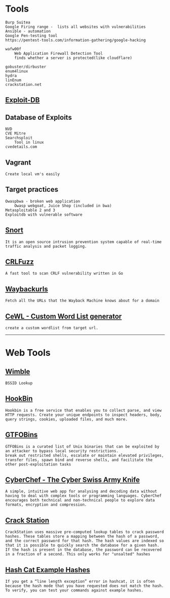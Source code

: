 # **Tools**
	Burp Suitea
	Google Firing range -  lists all websites with vulnerabilities
	Ansible - automation
	Google Pen-testing tool
	https://pentest-tools.com/information-gathering/google-hacking

	wafw00f
		Web Application Firewall Detection Tool
		finds whether a server is protected(like cloudflare)

	gobuster/dirbuster
	enum4linux
	hydra
	linEnum
	crackstation.net



## [Exploit-DB](https://www.exploit-db.com/)


## Database of Exploits
	NVD
	CVE Mitre
	Searchsploit
		Tool in linux
	cvedetails.com

## **Vagrant**
	Create local vm's easily
	
## **Target practices**
	Owaspbwa - broken web application
		Owasp webgoat, Juice Shop (included in bwa)
	Metasploitable 2 and 3
	Exploitdb with vulnerable software

## [Snort](https://www.snort.org/)
	It is an open source intrusion prevention system capable of real-time traffic analysis and packet logging.

## [CRLFuzz](https://github.com/dwisiswant0/crlfuzz)
	A fast tool to scan CRLF vulnerability written in Go

## [Waybackurls ](https://github.com/tomnomnom/waybackurls)
	Fetch all the URLs that the Wayback Machine knows about for a domain

## [CeWL - Custom Word List generator](https://github.com/digininja/CeWL)
	create a custom wordlist from target url.

----
# **Web Tools**

## [Wimble](wimble.net)
	BSSID Lookup

## [HookBin](https://hookbin.com/)
	Hookbin is a free service that enables you to collect parse, and view HTTP requests. Create your unique endpoints to inspect headers, body, query strings, cookies, uploaded files, and much more.


## [GTFOBins](https://gtfobins.github.io/)
	GTFOBins is a curated list of Unix binaries that can be exploited by an attacker to bypass local security restrictions.
	break out restricted shells, escalate or maintain elevated privileges, transfer files, spawn bind and reverse shells, and facilitate the other post-exploitation tasks

## [CyberChef - The Cyber Swiss Army Knife](https://gchq.github.io/CyberChef/)
	A simple, intuitive web app for analysing and decoding data without having to deal with complex tools or programming languages. CyberChef encourages both technical and non-technical people to explore data formats, encryption and compression.

## [Crack Station](https://crackstation.net/)
	CrackStation uses massive pre-computed lookup tables to crack password hashes. These tables store a mapping between the hash of a password, and the correct password for that hash. The hash values are indexed so that it is possible to quickly search the database for a given hash. If the hash is present in the database, the password can be recovered in a fraction of a second. This only works for "unsalted" hashes
## [Hash Cat Example Hashes](https://hashcat.net/wiki/doku.php?id=example_hashes)
	If you get a “line length exception” error in hashcat, it is often because the hash mode that you have requested does not match the hash. To verify, you can test your commands against example hashes.
	
	